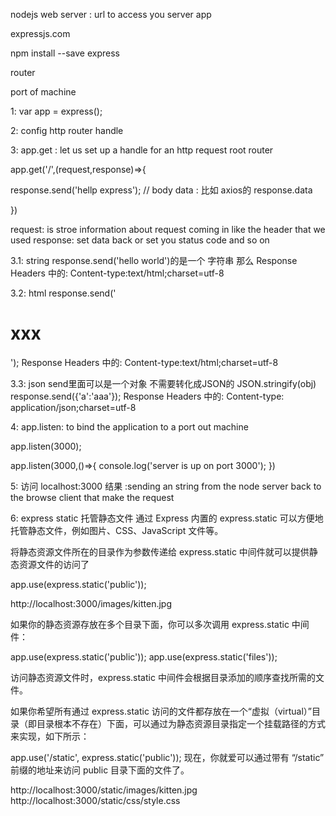 nodejs web server : url to access you server app

expressjs.com

npm install --save express

router

port of machine

1:
var app = express();

2: config http router handle

3: app.get
: let us set up a handle for an http request root router

app.get('/',(request,response)=>{

  response.send('hellp express'); // body data : 比如 axios的 response.data

})

request: is stroe information about request coming in like the header that we used
response: set data back or set you status code and so on

3.1: string
 response.send('hello world')的是一个 字符串 那么
Response Headers 中的: Content-type:text/html;charset=utf-8

3.2: html
  response.send('<h1>xxx</h1>');
  Response Headers 中的: Content-type:text/html;charset=utf-8

3.3: json
    send里面可以是一个对象 不需要转化成JSON的  JSON.stringify(obj)
  response.send({'a':'aaa'});
  Response Headers 中的: Content-type: application/json;charset=utf-8

4: app.listen:
to bind the application to a port out machine

app.listen(3000);

app.listen(3000,()=>{
    console.log('server is up on port 3000');
})

5: 访问 localhost:3000
结果 :sending an string from the node server back to the browse client that make the request

6: express static  托管静态文件
通过 Express 内置的 express.static 可以方便地托管静态文件，例如图片、CSS、JavaScript 文件等。

将静态资源文件所在的目录作为参数传递给 express.static 中间件就可以提供静态资源文件的访问了

app.use(express.static('public'));

http://localhost:3000/images/kitten.jpg

如果你的静态资源存放在多个目录下面，你可以多次调用 express.static 中间件：

app.use(express.static('public'));
app.use(express.static('files'));

访问静态资源文件时，express.static 中间件会根据目录添加的顺序查找所需的文件。

如果你希望所有通过 express.static 访问的文件都存放在一个“虚拟（virtual）”目录（即目录根本不存在）下面，可以通过为静态资源目录指定一个挂载路径的方式来实现，如下所示：

app.use('/static', express.static('public'));
现在，你就爱可以通过带有 “/static” 前缀的地址来访问 public 目录下面的文件了。

http://localhost:3000/static/images/kitten.jpg
http://localhost:3000/static/css/style.css
